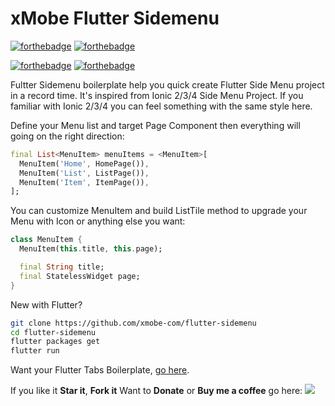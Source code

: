 # xMobe Flutter Sidemenu

[![forthebadge](https://forthebadge.com/images/badges/built-by-developers.svg)](https://forthebadge.com)
[![forthebadge](https://forthebadge.com/images/badges/built-by-hipsters.svg)](https://forthebadge.com)

[![forthebadge](https://forthebadge.com/images/badges/makes-people-smile.svg)](https://forthebadge.com)
[![forthebadge](https://forthebadge.com/images/badges/built-with-love.svg)](https://forthebadge.com)

Fultter Sidemenu boilerplate help you quick create Flutter Side Menu project in a record time. It's inspired from Ionic 2/3/4 Side Menu Project. If you familiar with Ionic 2/3/4 you can feel something with the same style here. 

Define your Menu list and target Page Component then everything will going on the right direction:
```dart
final List<MenuItem> menuItems = <MenuItem>[
  MenuItem('Home', HomePage()),
  MenuItem('List', ListPage()),
  MenuItem('Item', ItemPage()),
];
```

You can customize MenuItem and build ListTile method to upgrade your Menu with Icon or anything else you want:
```dart
class MenuItem {
  MenuItem(this.title, this.page);

  final String title;
  final StatelessWidget page;
}
```

New with Flutter?
```bash
git clone https://github.com/xmobe-com/flutter-sidemenu
cd flutter-sidemenu
flutter packages get
flutter run
```

Want your Flutter Tabs Boilerplate, [go here][https://github.com/xmobe-com/flutter-tabs].

If you like it **Star it**, **Fork it** 
Want to **Donate** or **Buy me a coffee** go here: <a href="https://paypal.me/lequanganh"><img src="https://img.shields.io/badge/Donate-PayPal-ff3f59.svg"/></a>

[https://github.com/xmobe-com/flutter-tabs]: https://github.com/xmobe-com/flutter-tabs